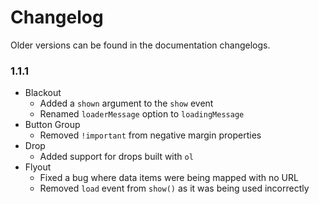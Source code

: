 # Changelog #

Older versions can be found in the documentation changelogs.

### 1.1.1 ###
* Blackout
    * Added a `shown` argument to the `show` event
    * Renamed `loaderMessage` option to `loadingMessage`
* Button Group
    * Removed `!important` from negative margin properties
* Drop
    * Added support for drops built with `ol`
* Flyout
    * Fixed a bug where data items were being mapped with no URL
    * Removed `load` event from `show()` as it was being used incorrectly